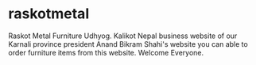 # raskotmetal
Raskot Metal Furniture Udhyog. Kalikot Nepal business website of our Karnali province president Anand Bikram Shahi's website you can able to order furniture items from this website. Welcome Everyone.
